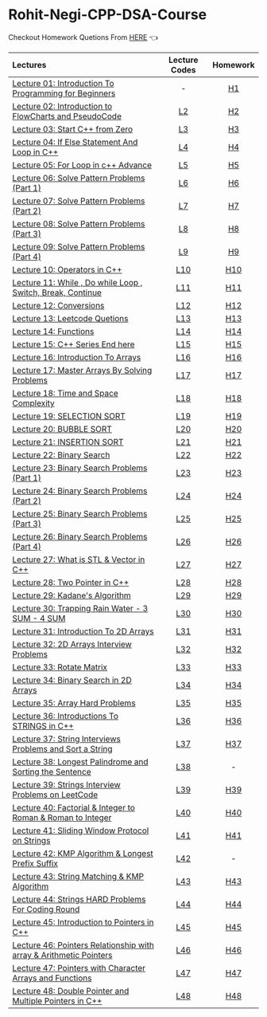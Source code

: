 # Rohit-Negi-CPP-DSA-Course

Checkout Homework Quetions From [HERE](https://drive.google.com/drive/folders/1N9UUtFHRe5a8h1vq3iEVEyvXM5sZDRHv) 👈




| Lectures                                                                                                                                                    |                                               Lecture Codes                                                |                                                Homework                                                |
| :---------------------------------------------------------------------------------------------------------------------------------------------------------- | :--------------------------------------------------------------------------------------------------------: | :----------------------------------------------------------------------------------------------------: |
| [Lecture 01: Introduction To Programming for Beginners](https://www.youtube.com/watch?v=y3OOaXrFy-Q&list=PLQEaRBV9gAFu4ovJ41PywklqI7IyXwr01)                |                                                     -                                                      | [H1](https://github.com/ArhanBytes/Rohit-Negi-CPP-DSA-Course/tree/main/Lectures/Lecture_001/Homework)  |
| [Lecture 02: Introduction to FlowCharts and PseudoCode](https://www.youtube.com/watch?v=H_9MSvTL74g&list=PLQEaRBV9gAFu4ovJ41PywklqI7IyXwr01&index=2)        | [L2](https://github.com/ArhanBytes/Rohit-Negi-CPP-DSA-Course/tree/main/Lectures/Lecture_002/Lecture_Code)  | [H2](https://github.com/ArhanBytes/Rohit-Negi-CPP-DSA-Course/tree/main/Lectures/Lecture_002/Homework)  |
| [Lecture 03: Start C++ from Zero](https://www.youtube.com/watch?v=2Gexv2eld4Y&list=PLQEaRBV9gAFu4ovJ41PywklqI7IyXwr01&index=4)                              | [L3](https://github.com/ArhanBytes/Rohit-Negi-CPP-DSA-Course/tree/main/Lectures/Lecture_003/Lecture_Code)  | [H3](https://github.com/ArhanBytes/Rohit-Negi-CPP-DSA-Course/tree/main/Lectures/Lecture_003/Homework)  |
| [Lecture 04: If Else Statement And Loop in C++](https://www.youtube.com/watch?v=gGaJJovz-4k&list=PLQEaRBV9gAFu4ovJ41PywklqI7IyXwr01&index=5)                | [L4](https://github.com/ArhanBytes/Rohit-Negi-CPP-DSA-Course/tree/main/Lectures/Lecture_004/Lecture_Code)  | [H4](https://github.com/ArhanBytes/Rohit-Negi-CPP-DSA-Course/tree/main/Lectures/Lecture_004/Homework)  |
| [Lecture 05: For Loop in c++ Advance](https://www.youtube.com/watch?v=7qINbIQK_J8&list=PLQEaRBV9gAFu4ovJ41PywklqI7IyXwr01&index=6)                          | [L5](https://github.com/ArhanBytes/Rohit-Negi-CPP-DSA-Course/tree/main/Lectures/Lecture_005/Lecture_Code)  | [H5](https://github.com/ArhanBytes/Rohit-Negi-CPP-DSA-Course/tree/main/Lectures/Lecture_005/Homework)  |
| [Lecture 06: Solve  Pattern Problems (Part 1)](https://www.youtube.com/watch?v=0LawAwK5OaI&list=PLQEaRBV9gAFu4ovJ41PywklqI7IyXwr01&index=6)                 | [L6](https://github.com/ArhanBytes/Rohit-Negi-CPP-DSA-Course/tree/main/Lectures/Lecture_006/Lecture_Code)  | [H6](https://github.com/ArhanBytes/Rohit-Negi-CPP-DSA-Course/tree/main/Lectures/Lecture_006/Homework)  |
| [Lecture 07: Solve  Pattern Problems (Part 2)](https://www.youtube.com/watch?v=-o6MPFfGipU&list=PLQEaRBV9gAFu4ovJ41PywklqI7IyXwr01&index=7)                 | [L7](https://github.com/ArhanBytes/Rohit-Negi-CPP-DSA-Course/tree/main/Lectures/Lecture_007/Lecture_Code)  | [H7](https://github.com/ArhanBytes/Rohit-Negi-CPP-DSA-Course/tree/main/Lectures/Lecture_007/Homework)  |
| [Lecture 08: Solve  Pattern Problems (Part 3)](https://www.youtube.com/watch?v=mtQwWAxWbDY&list=PLQEaRBV9gAFu4ovJ41PywklqI7IyXwr01&index=9)                 | [L8](https://github.com/ArhanBytes/Rohit-Negi-CPP-DSA-Course/tree/main/Lectures/Lecture_008/Lecture_Code)  | [H8](https://github.com/ArhanBytes/Rohit-Negi-CPP-DSA-Course/tree/main/Lectures/Lecture_008/Homework)  |
| [Lecture 09: Solve  Pattern Problems (Part 4)](https://www.youtube.com/watch?v=CaLtCuji8z0&list=PLQEaRBV9gAFu4ovJ41PywklqI7IyXwr01&index=11)                | [L9](https://github.com/ArhanBytes/Rohit-Negi-CPP-DSA-Course/tree/main/Lectures/Lecture_009/Lecture_Code)  | [H9](https://github.com/ArhanBytes/Rohit-Negi-CPP-DSA-Course/tree/main/Lectures/Lecture_009/Homework)  |
| [Lecture 10: Operators in C++](https://www.youtube.com/watch?v=HI0mNthclGE&list=PLQEaRBV9gAFu4ovJ41PywklqI7IyXwr01&index=12)                                | [L10](https://github.com/ArhanBytes/Rohit-Negi-CPP-DSA-Course/tree/main/Lectures/Lecture_010/Lecture_Code) | [H10](https://github.com/ArhanBytes/Rohit-Negi-CPP-DSA-Course/tree/main/Lectures/Lecture_010/Homework) |
| [Lecture 11: While , Do while Loop , Switch, Break, Continue](https://www.youtube.com/watch?v=kYbTxu1_H-o&list=PLQEaRBV9gAFu4ovJ41PywklqI7IyXwr01&index=11) | [L11](https://github.com/ArhanBytes/Rohit-Negi-CPP-DSA-Course/tree/main/Lectures/Lecture_011/Lecture_Code) | [H11](https://github.com/ArhanBytes/Rohit-Negi-CPP-DSA-Course/tree/main/Lectures/Lecture_011/Homework) |
| [Lecture 12: Conversions](https://www.youtube.com/watch?v=iGRXq30nx6g&list=PLQEaRBV9gAFu4ovJ41PywklqI7IyXwr01&index=12)                                     | [L12](https://github.com/ArhanBytes/Rohit-Negi-CPP-DSA-Course/tree/main/Lectures/Lecture_012/Lecture_Code) | [H12](https://github.com/ArhanBytes/Rohit-Negi-CPP-DSA-Course/tree/main/Lectures/Lecture_012/Homework) |
| [Lecture 13: Leetcode Quetions](https://www.youtube.com/watch?v=0j7879JOgIU&list=PLQEaRBV9gAFu4ovJ41PywklqI7IyXwr01&index=13)                               | [L13](https://github.com/ArhanBytes/Rohit-Negi-CPP-DSA-Course/tree/main/Lectures/Lecture_013/Lecture_Code) | [H13](https://github.com/ArhanBytes/Rohit-Negi-CPP-DSA-Course/tree/main/Lectures/Lecture_013/Homework) |
| [Lecture 14: Functions](https://www.youtube.com/watch?v=0j7879JOgIU&list=PLQEaRBV9gAFu4ovJ41PywklqI7IyXwr01&index=13)                                       | [L14](https://github.com/ArhanBytes/Rohit-Negi-CPP-DSA-Course/tree/main/Lectures/Lecture_014/Lecture_Code) | [H14](https://github.com/ArhanBytes/Rohit-Negi-CPP-DSA-Course/tree/main/Lectures/Lecture_014/Homework) |
| [Lecture 15: C++ Series End here](https://www.youtube.com/watch?v=KNtyCUH-2oM&list=PLQEaRBV9gAFu4ovJ41PywklqI7IyXwr01&index=15)                             | [L15](https://github.com/ArhanBytes/Rohit-Negi-CPP-DSA-Course/tree/main/Lectures/Lecture_015/Lecture_Code) | [H15](https://github.com/ArhanBytes/Rohit-Negi-CPP-DSA-Course/tree/main/Lectures/Lecture_015/Homework) |
| [Lecture 16: Introduction To Arrays](https://www.youtube.com/watch?v=moZNKL37w-s&list=PLQEaRBV9gAFu4ovJ41PywklqI7IyXwr01&index=16)                          | [L16](https://github.com/ArhanBytes/Rohit-Negi-CPP-DSA-Course/tree/main/Lectures/Lecture_016/Lecture_Code) | [H16](https://github.com/ArhanBytes/Rohit-Negi-CPP-DSA-Course/tree/main/Lectures/Lecture_016/Homework) |
| [Lecture 17: Master Arrays By Solving Problems](https://www.youtube.com/watch?v=567332frcF0&list=PLQEaRBV9gAFu4ovJ41PywklqI7IyXwr01&index=17)               | [L17](https://github.com/ArhanBytes/Rohit-Negi-CPP-DSA-Course/tree/main/Lectures/Lecture_017/Lecture_Code) | [H17](https://github.com/ArhanBytes/Rohit-Negi-CPP-DSA-Course/tree/main/Lectures/Lecture_017/Homework) |
| [Lecture 18: Time and Space Complexity](https://www.youtube.com/watch?v=hUdqNPhXOh4&list=PLQEaRBV9gAFu4ovJ41PywklqI7IyXwr01&index=18)                       | [L18](https://github.com/ArhanBytes/Rohit-Negi-CPP-DSA-Course/tree/main/Lectures/Lecture_018/Lecture_Code) | [H18](https://github.com/ArhanBytes/Rohit-Negi-CPP-DSA-Course/tree/main/Lectures/Lecture_018/Homework) |
| [Lecture 19: SELECTION SORT](https://www.youtube.com/watch?v=9_B6TmAHveU&list=PLQEaRBV9gAFu4ovJ41PywklqI7IyXwr01&index=20)                                  | [L19](https://github.com/ArhanBytes/Rohit-Negi-CPP-DSA-Course/tree/main/Lectures/Lecture_019/Lecture_Code) | [H19](https://github.com/ArhanBytes/Rohit-Negi-CPP-DSA-Course/tree/main/Lectures/Lecture_019/Homework) |
| [Lecture 20: BUBBLE SORT](https://www.youtube.com/watch?v=V3vM_m2iFtk&list=PLQEaRBV9gAFu4ovJ41PywklqI7IyXwr01&index=20)                                     | [L20](https://github.com/ArhanBytes/Rohit-Negi-CPP-DSA-Course/tree/main/Lectures/Lecture_020/Lecture_Code) | [H20](https://github.com/ArhanBytes/Rohit-Negi-CPP-DSA-Course/tree/main/Lectures/Lecture_020/Homework) |
| [Lecture 21: INSERTION SORT](https://www.youtube.com/watch?v=YpZUgiT1N94&list=PLQEaRBV9gAFu4ovJ41PywklqI7IyXwr01&index=21)                                  | [L21](https://github.com/ArhanBytes/Rohit-Negi-CPP-DSA-Course/tree/main/Lectures/Lecture_021/Lecture_Code) | [H21](https://github.com/ArhanBytes/Rohit-Negi-CPP-DSA-Course/tree/main/Lectures/Lecture_021/Homework) |
| [Lecture 22: Binary Search](https://www.youtube.com/watch?v=0Hwpzd-bSck&list=PLQEaRBV9gAFu4ovJ41PywklqI7IyXwr01&index=22)                                   | [L22](https://github.com/ArhanBytes/Rohit-Negi-CPP-DSA-Course/tree/main/Lectures/Lecture_022/Lecture_Code) | [H22](https://github.com/ArhanBytes/Rohit-Negi-CPP-DSA-Course/tree/main/Lectures/Lecture_022/Homework) |
| [Lecture 23: Binary Search Problems (Part 1)](https://www.youtube.com/watch?v=740PMblqK6o&list=PLQEaRBV9gAFu4ovJ41PywklqI7IyXwr01&index=24)                 | [L23](https://github.com/ArhanBytes/Rohit-Negi-CPP-DSA-Course/tree/main/Lectures/Lecture_023/Lecture_Code) | [H23](https://github.com/ArhanBytes/Rohit-Negi-CPP-DSA-Course/tree/main/Lectures/Lecture_023/Homework) |
| [Lecture 24: Binary Search Problems (Part 2)](https://www.youtube.com/watch?v=w2HOAYymS3A&list=PLQEaRBV9gAFu4ovJ41PywklqI7IyXwr01&index=24)                 | [L24](https://github.com/ArhanBytes/Rohit-Negi-CPP-DSA-Course/tree/main/Lectures/Lecture_024/Lecture_Code) | [H24](https://github.com/ArhanBytes/Rohit-Negi-CPP-DSA-Course/tree/main/Lectures/Lecture_024/Homework) |
| [Lecture 25: Binary Search Problems (Part 3)](https://www.youtube.com/watch?v=znIFTUyOQvI&list=PLQEaRBV9gAFu4ovJ41PywklqI7IyXwr01&index=25)                 | [L25](https://github.com/ArhanBytes/Rohit-Negi-CPP-DSA-Course/tree/main/Lectures/Lecture_025/Lecture_Code) | [H25](https://github.com/ArhanBytes/Rohit-Negi-CPP-DSA-Course/tree/main/Lectures/Lecture_025/Homework) |
| [Lecture 26: Binary Search Problems (Part 4)](https://www.youtube.com/watch?v=ThCyc5GcuRQ&list=PLQEaRBV9gAFu4ovJ41PywklqI7IyXwr01&index=26)                 | [L26](https://github.com/ArhanBytes/Rohit-Negi-CPP-DSA-Course/tree/main/Lectures/Lecture_026/Lecture_Code) | [H26](https://github.com/ArhanBytes/Rohit-Negi-CPP-DSA-Course/tree/main/Lectures/Lecture_026/Homework) |
| [Lecture 27: What is STL & Vector in C++](https://www.youtube.com/watch?v=-tDAAOYFehc&list=PLQEaRBV9gAFu4ovJ41PywklqI7IyXwr01&index=27)                 | [L27](https://github.com/ArhanBytes/Rohit-Negi-CPP-DSA-Course/tree/main/Lectures/Lecture_027/Lecture_Code) | [H27](https://github.com/ArhanBytes/Rohit-Negi-CPP-DSA-Course/tree/main/Lectures/Lecture_027/Homework) |
| [Lecture 28: Two Pointer in C++](https://www.youtube.com/watch?v=KKPjlsLSs5w&list=PLQEaRBV9gAFu4ovJ41PywklqI7IyXwr01&index=28)                 | [L28](https://github.com/ArhanBytes/Rohit-Negi-CPP-DSA-Course/tree/main/Lectures/Lecture_028/Lecture_Code) | [H28](https://github.com/ArhanBytes/Rohit-Negi-CPP-DSA-Course/tree/main/Lectures/Lecture_028/Homework) |
| [Lecture 29: Kadane's Algorithm](https://www.youtube.com/watch?v=2YksXVZitrE&list=PLQEaRBV9gAFu4ovJ41PywklqI7IyXwr01&index=30)                 | [L29](https://github.com/ArhanBytes/Rohit-Negi-CPP-DSA-Course/tree/main/Lectures/Lecture_029/Lecture_Code) | [H29](https://github.com/ArhanBytes/Rohit-Negi-CPP-DSA-Course/tree/main/Lectures/Lecture_029/Homework) |
| [Lecture 30: Trapping Rain Water - 3 SUM - 4 SUM](https://www.youtube.com/watch?v=p6YN-l9QW7c&list=PLQEaRBV9gAFu4ovJ41PywklqI7IyXwr01&index=30)                 | [L30](https://github.com/ArhanBytes/Rohit-Negi-CPP-DSA-Course/tree/main/Lectures/Lecture_030/Lecture_Code) | [H30](https://github.com/ArhanBytes/Rohit-Negi-CPP-DSA-Course/tree/main/Lectures/Lecture_030/Homework) |
| [Lecture 31: Introduction To 2D Arrays](https://www.youtube.com/watch?v=kP5EoGyTHbA&list=PLQEaRBV9gAFu4ovJ41PywklqI7IyXwr01&index=31)                 | [L31](https://github.com/ArhanBytes/Rohit-Negi-CPP-DSA-Course/tree/main/Lectures/Lecture_031/Lecture_Code) | [H31](https://github.com/ArhanBytes/Rohit-Negi-CPP-DSA-Course/tree/main/Lectures/Lecture_031/Homework) |
| [Lecture 32: 2D Arrays Interview Problems](https://www.youtube.com/watch?v=Iow9P1QsjhE&list=PLQEaRBV9gAFu4ovJ41PywklqI7IyXwr01&index=32)                 | [L32](https://github.com/ArhanBytes/Rohit-Negi-CPP-DSA-Course/tree/main/Lectures/Lecture_032/Lecture_Code) | [H32](https://github.com/ArhanBytes/Rohit-Negi-CPP-DSA-Course/tree/main/Lectures/Lecture_032/Homework) |
| [Lecture 33: Rotate Matrix](https://www.youtube.com/watch?v=ZtSkN2aoCko&list=PLQEaRBV9gAFu4ovJ41PywklqI7IyXwr01&index=34&ab_channel=CoderArmy)                 | [L33](https://github.com/ArhanBytes/Rohit-Negi-CPP-DSA-Course/tree/main/Lectures/Lecture_033/Lecture_Code) | [H33](https://github.com/ArhanBytes/Rohit-Negi-CPP-DSA-Course/tree/main/Lectures/Lecture_033/Homework) |
| [Lecture 34: Binary Search in 2D Arrays](https://www.youtube.com/watch?v=BA1ppstdJi8&list=PLQEaRBV9gAFu4ovJ41PywklqI7IyXwr01&index=34&ab_channel=CoderArmy)                 | [L34](https://github.com/ArhanBytes/Rohit-Negi-CPP-DSA-Course/tree/main/Lectures/Lecture_034/Lecture_Code) | [H34](https://github.com/ArhanBytes/Rohit-Negi-CPP-DSA-Course/tree/main/Lectures/Lecture_034/Homework) |
| [Lecture 35: Array Hard Problems](https://www.youtube.com/watch?v=ncvJHz_gffI&list=PLQEaRBV9gAFu4ovJ41PywklqI7IyXwr01&index=35&ab_channel=CoderArmy)                 | [L35](https://github.com/ArhanBytes/Rohit-Negi-CPP-DSA-Course/tree/main/Lectures/Lecture_035/Lecture_Code) | [H35](https://github.com/ArhanBytes/Rohit-Negi-CPP-DSA-Course/tree/main/Lectures/Lecture_035/Homework) |
| [Lecture 36: Introductions To STRINGS in C++](https://www.youtube.com/watch?v=FkaIZAQKmWU&list=PLQEaRBV9gAFu4ovJ41PywklqI7IyXwr01&index=36&ab_channel=CoderArmy)                 | [L36](https://github.com/ArhanBytes/Rohit-Negi-CPP-DSA-Course/tree/main/Lectures/Lecture_036/Lecture_Code) | [H36](https://github.com/ArhanBytes/Rohit-Negi-CPP-DSA-Course/tree/main/Lectures/Lecture_036/Homework) |
| [Lecture 37: String Interviews Problems and Sort a String](https://www.youtube.com/watch?v=BCHJ9YizW7w&list=PLQEaRBV9gAFu4ovJ41PywklqI7IyXwr01&index=37&ab_channel=CoderArmy)                 | [L37](https://github.com/ArhanBytes/Rohit-Negi-CPP-DSA-Course/tree/main/Lectures/Lecture_037/Lecture_Code) | [H37](https://github.com/ArhanBytes/Rohit-Negi-CPP-DSA-Course/tree/main/Lectures/Lecture_037/Homework) |
| [Lecture 38: Longest Palindrome and Sorting the Sentence](https://www.youtube.com/watch?v=U1OZQl1fU7g&list=PLQEaRBV9gAFu4ovJ41PywklqI7IyXwr01&index=38&ab_channel=CoderArmy)                 | [L38](https://github.com/ArhanBytes/Rohit-Negi-CPP-DSA-Course/tree/main/Lectures/Lecture_038/Lecture_Code) | - |
| [Lecture 39: Strings Interview Problems on LeetCode](https://www.youtube.com/watch?v=iw9CK0ssgDU&list=PLQEaRBV9gAFu4ovJ41PywklqI7IyXwr01&index=40&ab_channel=CoderArmy)                 | [L39](https://github.com/ArhanBytes/Rohit-Negi-CPP-DSA-Course/tree/main/Lectures/Lecture_039/Lecture_Code) | [H39](https://github.com/ArhanBytes/Rohit-Negi-CPP-DSA-Course/tree/main/Lectures/Lecture_039/Homework) |
| [Lecture 40: Factorial & Integer to Roman & Roman to Integer](https://www.youtube.com/watch?v=BXocVkXthOE&list=PLQEaRBV9gAFu4ovJ41PywklqI7IyXwr01&index=40&ab_channel=CoderArmy)                 | [L40](https://github.com/ArhanBytes/Rohit-Negi-CPP-DSA-Course/tree/main/Lectures/Lecture_040/Lecture_Code) | [H40](https://github.com/ArhanBytes/Rohit-Negi-CPP-DSA-Course/tree/main/Lectures/Lecture_040/Homework) |
| [Lecture 41: Sliding Window Protocol on Strings](https://www.youtube.com/watch?v=swBjx46TSP4&list=PLQEaRBV9gAFu4ovJ41PywklqI7IyXwr01&index=43&ab_channel=CoderArmy)                 | [L41](https://github.com/ArhanBytes/Rohit-Negi-CPP-DSA-Course/tree/main/Lectures/Lecture_041/Lecture_Code) | [H41](https://github.com/ArhanBytes/Rohit-Negi-CPP-DSA-Course/tree/main/Lectures/Lecture_041/Homework) |
| [Lecture 42: KMP Algorithm & Longest Prefix Suffix](https://www.youtube.com/watch?v=sODA1BzFvsE&list=PLQEaRBV9gAFu4ovJ41PywklqI7IyXwr01&index=42&ab_channel=CoderArmy)                 | [L42](https://github.com/ArhanBytes/Rohit-Negi-CPP-DSA-Course/tree/main/Lectures/Lecture_042/Lecture_Code) | - |
| [Lecture 43: String Matching & KMP Algorithm](https://www.youtube.com/watch?v=6gQR8TaFXMw&list=PLQEaRBV9gAFu4ovJ41PywklqI7IyXwr01&index=44&ab_channel=CoderArmy)                 | [L43](https://github.com/ArhanBytes/Rohit-Negi-CPP-DSA-Course/tree/main/Lectures/Lecture_043/Lecture_Code) | [H43](https://github.com/ArhanBytes/Rohit-Negi-CPP-DSA-Course/tree/main/Lectures/Lecture_043/Homework)  |
| [Lecture 44: Strings HARD Problems For Coding Round](https://www.youtube.com/watch?v=VB-tDA9TOq0&list=PLQEaRBV9gAFu4ovJ41PywklqI7IyXwr01&index=46&ab_channel=CoderArmy)                 | [L44](https://github.com/ArhanBytes/Rohit-Negi-CPP-DSA-Course/tree/main/Lectures/Lecture_044/Lecture_Code) | [H44](https://github.com/ArhanBytes/Rohit-Negi-CPP-DSA-Course/tree/main/Lectures/Lecture_044/Homework)  |
| [Lecture 45: Introduction to Pointers in C++](https://www.youtube.com/watch?v=EUPirt55uY4&list=PLQEaRBV9gAFu4ovJ41PywklqI7IyXwr01&index=45&ab_channel=CoderArmy)                 | [L45](https://github.com/ArhanBytes/Rohit-Negi-CPP-DSA-Course/tree/main/Lectures/Lecture_045/Lecture_Code) | [H45](https://github.com/ArhanBytes/Rohit-Negi-CPP-DSA-Course/tree/main/Lectures/Lecture_045/Homework)  |
| [Lecture 46: Pointers Relationship with array & Arithmetic Pointers](https://www.youtube.com/watch?v=KA3XnH6eYpY&list=PLQEaRBV9gAFu4ovJ41PywklqI7IyXwr01&index=46)                 | [L46](https://github.com/ArhanBytes/Rohit-Negi-CPP-DSA-Course/tree/main/Lectures/Lecture_046/Lecture_Code) | [H46](https://github.com/ArhanBytes/Rohit-Negi-CPP-DSA-Course/tree/main/Lectures/Lecture_046/Homework)  |
| [Lecture 47: Pointers with Character Arrays and Functions](https://www.youtube.com/watch?v=FfNA_g0Quh0&list=PLQEaRBV9gAFu4ovJ41PywklqI7IyXwr01&index=47)                 | [L47](https://github.com/ArhanBytes/Rohit-Negi-CPP-DSA-Course/tree/main/Lectures/Lecture_047/Lecture_Code) | [H47](https://github.com/ArhanBytes/Rohit-Negi-CPP-DSA-Course/tree/main/Lectures/Lecture_047/Homework)  |
| [Lecture 48: Double Pointer and Multiple Pointers in C++](https://www.youtube.com/watch?v=j2GInxA3HpI&list=PLQEaRBV9gAFu4ovJ41PywklqI7IyXwr01&index=48)                 | [L48](https://github.com/ArhanBytes/Rohit-Negi-CPP-DSA-Course/tree/main/Lectures/Lecture_048/Lecture_Code) | [H48](https://github.com/ArhanBytes/Rohit-Negi-CPP-DSA-Course/tree/main/Lectures/Lecture_048/Homework)  |